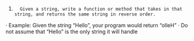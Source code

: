 1.       Given a string, write a function or method that takes in that string, and returns the same string in reverse order.

·        Example: Given the string “Hello”, your program would return “olleH”
·        Do not assume that “Hello” is the only string it will handle


